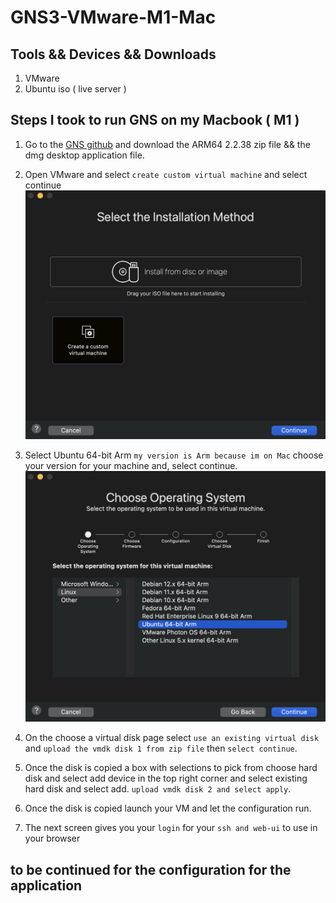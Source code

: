# GNS3-VMware-M1-Mac

## Tools && Devices && Downloads
1. VMware 
2. Ubuntu iso ( live server )


## Steps I took to run GNS on my Macbook ( M1 )

1. Go to the [GNS github](https://github.com/GNS3/gns3-gui/releases/tag/v2.2.38) and download the ARM64 2.2.38 zip file && the dmg desktop application file.

2. Open VMware and select `create custom virtual machine` and select continue
![screenshot](install-method.png)

3. Select Ubuntu 64-bit Arm `my version is Arm because im on Mac` choose your version for your machine and, select continue.
![screenshot](systemOp.png)

4. On the choose a virtual disk page select `use an existing virtual disk` and `upload the vmdk disk 1 from zip file` then `select continue`.

5. Once the disk is copied a box with selections to pick from choose hard disk and select add device in the top right corner and select existing hard disk and select add. `upload vmdk disk 2 and select apply`.

6. Once the disk is copied launch your VM and let the configuration run.

7. The next screen gives you your `login` for your `ssh and web-ui` to use in your browser

## to be continued for the configuration for the application 

